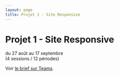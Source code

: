 ```yaml
---
layout: page
title: Projet 1 - Site Responsive
---
```


# Projet 1 - Site Responsive


du 27 août au 17 septembre  
(4 sessions / 12 périodes)

Voir [le brief sur Teams](https://teams.microsoft.com/_#/school/files/G%C3%A9n%C3%A9ral?threadId=19%3ACbnAyUJ9N9j9yjE_J-RA7aJtVx_O88h5oDMuwfmDZH01%40thread.tacv2&ctx=channel&context=Brief%25201%2520-%2520Site%2520responsive&rootfolder=%252Fsites%252FERACOM_ID301_APINT_Teams%252FSupports%2520de%2520cours%252FBrief%25201%2520-%2520Site%2520responsive).


